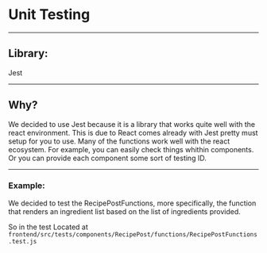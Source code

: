 # Unit Testing

---

## Library:

Jest

---
## Why?

We decided to use Jest because it is a library that works quite well with the react environment. This is due to React comes already with Jest pretty must setup for you to use. Many of the functions work well with the react ecosystem. For example, you can easily check things whithin components. Or you can provide each component some sort of testing ID.

---
### Example:

We decided to test the RecipePostFunctions, more specifically, the function that renders an ingredient list based on the list of ingredients provided. 

So in the test Located at `frontend/src/tests/components/RecipePost/functions/RecipePostFunctions.test.js`
